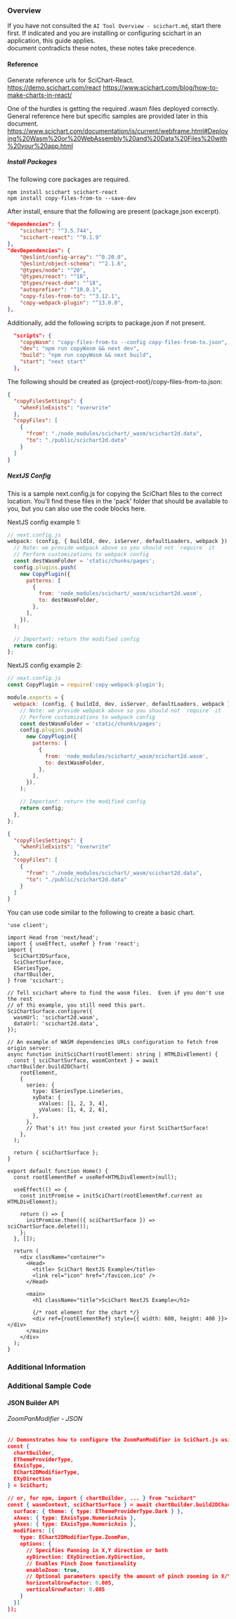 
### Overview
If you have not consulted the `AI Tool Overview - scichart.md`, start there first.  If indicated and you are installing or configuring scichart in an application, this guide applies.   
document contradicts these notes, these notes take precedence. 

#### Reference
Generate reference urls for SciChart-React.
https://demo.scichart.com/react
https://www.scichart.com/blog/how-to-make-charts-in-react/

One of the hurdles is getting the required .wasm files deployed correctly. General reference here but specific samples are provided later in this document.
https://www.scichart.com/documentation/js/current/webframe.html#Deploying%20Wasm%20or%20WebAssembly%20and%20Data%20Files%20with%20your%20app.html

##### Install Packages

The following core packages are required.

```shell
npm install scichart scichart-react
npm install copy-files-from-to --save-dev
```

After install, ensure that the following are present (package.json excerpt).

```json
"dependencies": {
	"scichart": "^3.5.744",
	"scichart-react": "^0.1.9"
},
"devDependencies": {
	"@eslint/config-array": "^0.20.0",
	"@eslint/object-schema": "^2.1.6",
	"@types/node": "^20",
	"@types/react": "^18",
	"@types/react-dom": "^18",
	"autoprefixer": "^10.0.1",
	"copy-files-from-to": "^3.12.1",
	"copy-webpack-plugin": "^13.0.0",
},
```

Additionally, add the following scripts to package.json if not present.

```json
  "scripts": {
    "copyWasm": "copy-files-from-to --config copy-files-from-to.json",
    "dev": "npm run copyWasm && next dev",
    "build": "npm run copyWasm && next build",
    "start": "next start"
  },
```

The following should be created as {project-root}/copy-files-from-to.json:

```json
{
  "copyFilesSettings": {
    "whenFileExists": "overwrite"
  },
  "copyFiles": [
    {
      "from": "./node_modules/scichart/_wasm/scichart2d.data",
      "to": "./public/scichart2d.data"
    }
  ]
}
```

##### NextJS Config

This is a sample next.config.js for copying the SciChart files to the correct location. You'll find these files in the 'pack' folder that should be available to you, but you can also use the code blocks here.

NextJS config example 1:

```js
// next.config.js
webpack: (config, { buildId, dev, isServer, defaultLoaders, webpack }) => {
  // Note: we provide webpack above so you should not `require` it
  // Perform customizations to webpack config
  const destWasmFolder = 'static/chunks/pages';
  config.plugins.push(
    new CopyPlugin({
      patterns: [
        {
          from: 'node_modules/scichart/_wasm/scichart2d.wasm',
          to: destWasmFolder,
        },
      ],
    }),
  );

  // Important: return the modified config
  return config;
};
```

NextJS config example 2:

```js
// next.config.js
const CopyPlugin = require('copy-webpack-plugin');

module.exports = {
  webpack: (config, { buildId, dev, isServer, defaultLoaders, webpack }) => {
    // Note: we provide webpack above so you should not `require` it
    // Perform customizations to webpack config
    const destWasmFolder = 'static/chunks/pages';
    config.plugins.push(
      new CopyPlugin({
        patterns: [
          {
            from: 'node_modules/scichart/_wasm/scichart2d.wasm',
            to: destWasmFolder,
          },
        ],
      }),
    );

    // Important: return the modified config
    return config;
  },
};
```

```json
{
  "copyFilesSettings": {
    "whenFileExists": "overwrite"
  },
  "copyFiles": [
    {
      "from": "./node_modules/scichart/_wasm/scichart2d.data",
      "to": "./public/scichart2d.data"
    }
  ]
}
```

You can use code similar to the following to create a basic chart.

```tsx
'use client';

import Head from 'next/head';
import { useEffect, useRef } from 'react';
import {
  SciChart3DSurface,
  SciChartSurface,
  ESeriesType,
  chartBuilder,
} from 'scichart';

// Tell scichart where to find the wasm files.  Even if you don't use the rest
// of thi example, you still need this part.
SciChartSurface.configure({
  wasmUrl: 'scichart2d.wasm',
  dataUrl: 'scichart2d.data',
});

// An example of WASM dependencies URLs configuration to fetch from origin server:
async function initSciChart(rootElement: string | HTMLDivElement) {
  const { sciChartSurface, wasmContext } = await chartBuilder.build2DChart(
    rootElement,
    {
      series: {
        type: ESeriesType.LineSeries,
        xyData: {
          xValues: [1, 2, 3, 4],
          yValues: [1, 4, 2, 6],
        },
      },
      // That's it! You just created your first SciChartSurface!
    },
  );

  return { sciChartSurface };
}

export default function Home() {
  const rootElementRef = useRef<HTMLDivElement>(null);

  useEffect(() => {
    const initPromise = initSciChart(rootElementRef.current as HTMLDivElement);

    return () => {
      initPromise.then(({ sciChartSurface }) => sciChartSurface.delete());
    };
  }, []);

  return (
    <div className="container">
      <Head>
        <title> SciChart NextJS Example</title>
        <link rel="icon" href="/favicon.ico" />
      </Head>

      <main>
        <h1 className="title">SciChart NextJS Example</h1>

        {/* root element for the chart */}
        <div ref={rootElementRef} style={{ width: 600, height: 400 }}></div>
      </main>
    </div>
  );
}
```

### Additional Information

### Additional Sample Code

#### JSON Builder API

###### ZoomPanModifier - JSON

```json
// Demonstrates how to configure the ZoomPanModifier in SciChart.js using the Builder API
const {
  chartBuilder,
  EThemeProviderType,
  EAxisType,
  EChart2DModifierType,
  EXyDirection
} = SciChart;

// or, for npm, import { chartBuilder, ... } from "scichart"
const { wasmContext, sciChartSurface } = await chartBuilder.build2DChart(divElementId, {
  surface: { theme: { type: EThemeProviderType.Dark } },
  xAxes: { type: EAxisType.NumericAxis },
  yAxes: { type: EAxisType.NumericAxis },
  modifiers: [{
    type: EChart2DModifierType.ZoomPan,
    options: {
      // Specifies Panning in X,Y direction or both
      xyDirection: EXyDirection.XyDirection,
      // Enables Pinch Zoom functionality
      enableZoom: true,
      // Optional parameters specify the amount of pinch zooming in X/Y  Default is 0.005
      horizontalGrowFactor: 0.005,
      verticalGrowFactor: 0.005
    }
  }]
});
```
